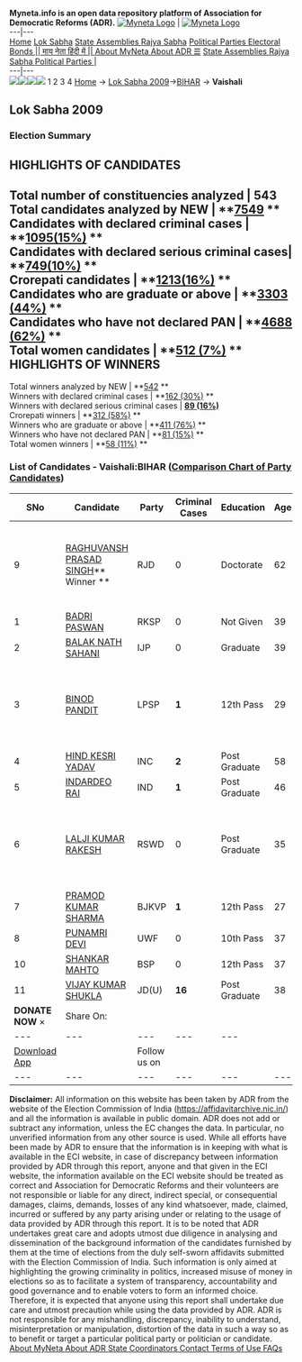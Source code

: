 **Myneta.info is an open data repository platform of Association for Democratic Reforms (ADR).**
[![Myneta Logo](https://www.myneta.info/lib/img/myneta-logo.png)](https://www.myneta.info/) | [![Myneta Logo](https://www.myneta.info/lib/img/adr-logo.png)](https://adrindia.org)  
---|---  
[Home](https://www.myneta.info/) [Lok Sabha](https://www.myneta.info/#ls "Lok Sabha") [ State Assemblies ](https://www.myneta.info/#sa "State Assemblies") [Rajya Sabha](https://www.myneta.info/#rs "Rajya Sabha") [Political Parties ](https://www.myneta.info/party "Political Parties") [ Electoral Bonds ](https://www.myneta.info/electoral_bonds "Electoral Bonds") [ || माय नेता हिंदी में || ](https://translate.google.co.in/translate?prev=hp&hl=en&js=y&u=www.myneta.info&sl=en&tl=hi&history_state0=) [ About MyNeta ](https://adrindia.org/content/about-myneta) [ About ADR ](https://adrindia.org/about-adr/who-we-are) [☰](javascript:void\(0\))
[ State Assemblies ](https://www.myneta.info/#sa "State Assemblies") [ Rajya Sabha ](https://www.myneta.info/#rs "Rajya Sabha") [ Political Parties ](https://www.myneta.info/party "Political Parties")
|   
---|---  
![](https://www.myneta.info/lib/img/banner/banner-1.png)![](https://www.myneta.info/lib/img/banner/banner-2.png)![](https://www.myneta.info/lib/img/banner/banner-3.png)![](https://www.myneta.info/lib/img/banner/banner-4.png)
1  2  3  4 
[Home](https://www.myneta.info/) → [Lok Sabha 2009](https://www.myneta.info/ls2009/)→[BIHAR](https://www.myneta.info/ls2009/index.php?action=show_constituencies&state_id=4) → **Vaishali**
### 
## Lok Sabha 2009
###  Election Summary 
HIGHLIGHTS OF CANDIDATES  
---  
Total number of constituencies analyzed |  543   
Total candidates analyzed by NEW | **[7549](https://www.myneta.info/ls2009/index.php?action=summary&subAction=candidates_analyzed&sort=candidate#summary) **  
Candidates with declared criminal cases | **[1095(15%)](https://www.myneta.info/ls2009/index.php?action=summary&subAction=crime&sort=candidate#summary) **  
Candidates with declared serious criminal cases| **[749(10%)](https://www.myneta.info/ls2009/index.php?action=summary&subAction=serious_crime&sort=candidate#summary) **  
Crorepati candidates | **[1213(16%)](https://www.myneta.info/ls2009/index.php?action=summary&subAction=crorepati&sort=candidate#summary) **  
Candidates who are graduate or above | **[3303 (44%)](https://www.myneta.info/ls2009/index.php?action=summary&subAction=education&sort=candidate#summary) **  
Candidates who have not declared PAN | **[4688 (62%)](https://www.myneta.info/ls2009/index.php?action=summary&subAction=without_pan&sort=candidate#summary) **  
Total women candidates | **[512 (7%)](https://www.myneta.info/ls2009/index.php?action=summary&subAction=women_candidate&sort=candidate#summary) **  
HIGHLIGHTS OF WINNERS  
---  
Total winners analyzed by NEW | **[542](https://www.myneta.info/ls2009/index.php?action=summary&subAction=winner_analyzed&sort=candidate#summary) **  
Winners with declared criminal cases | **[162 (30%)](https://www.myneta.info/ls2009/index.php?action=summary&subAction=winner_crime&sort=candidate#summary) **  
Winners with declared serious criminal cases | **[89 (16%)](https://www.myneta.info/ls2009/index.php?action=summary&subAction=winner_serious_crime&sort=candidate#summary)**  
Crorepati winners | **[312 (58%)](https://www.myneta.info/ls2009/index.php?action=summary&subAction=winner_crorepati&sort=candidate#summary) **  
Winners who are graduate or above | **[411 (76%)](https://www.myneta.info/ls2009/index.php?action=summary&subAction=winner_education&sort=candidate#summary) **  
Winners who have not declared PAN | **[81 (15%)](https://www.myneta.info/ls2009/index.php?action=summary&subAction=winner_without_pan&sort=candidate#summary) **  
Total women winners | **[58 (11%)](https://www.myneta.info/ls2009/index.php?action=summary&subAction=winner_women&sort=candidate#summary) **  
### List of Candidates - Vaishali:BIHAR ([Comparison Chart of Party Candidates](https://www.myneta.info/ls2009/comparisonchart.php?constituency_id=182))
SNo | Candidate| Party| Criminal Cases| Education| Age| Total Assets| Liabilities  
---|---|---|---|---|---|---|---  
9  | [RAGHUVANSH PRASAD SINGH](https://www.myneta.info/ls2009/candidate.php?candidate_id=3148)** Winner ** | RJD | 0 | Doctorate| 62 | ![](https://myneta.info/image_v2.php?myneta_folder=ls2009&candidate_id=3148&col=ta) | ![](https://myneta.info/image_v2.php?myneta_folder=ls2009&candidate_id=3148&col=lia)  
1  | [BADRI PASWAN](https://www.myneta.info/ls2009/candidate.php?candidate_id=3154) | RKSP | 0 | Not Given| 39 | Rs 35,000 ~ 35 Thou+ | Rs 0 ~   
2  | [BALAK NATH SAHANI](https://www.myneta.info/ls2009/candidate.php?candidate_id=3155) | IJP | 0 | Graduate| 39 | Rs 7,09,700 ~ 7 Lacs+ | Rs 12,21,265 ~ 12 Lacs+  
3  | [BINOD PANDIT](https://www.myneta.info/ls2009/candidate.php?candidate_id=3157) | LPSP | **1** | 12th Pass| 29 | ![](https://myneta.info/image_v2.php?myneta_folder=ls2009&candidate_id=3157&col=ta) | ![](https://myneta.info/image_v2.php?myneta_folder=ls2009&candidate_id=3157&col=lia)  
4  | [HIND KESRI YADAV](https://www.myneta.info/ls2009/candidate.php?candidate_id=3151) | INC | **2** | Post Graduate| 58 | Rs 1,26,83,383 ~ 1 Crore+ | Rs 0 ~   
5  | [INDARDEO RAI](https://www.myneta.info/ls2009/candidate.php?candidate_id=3158) | IND | **1** | Post Graduate| 46 | Rs 10,000 ~ 10 Thou+ | Rs 39,700 ~ 39 Thou+  
6  | [LALJI KUMAR RAKESH](https://www.myneta.info/ls2009/candidate.php?candidate_id=3156) | RSWD | 0 | Post Graduate| 35 | ![](https://myneta.info/image_v2.php?myneta_folder=ls2009&candidate_id=3156&col=ta) | ![](https://myneta.info/image_v2.php?myneta_folder=ls2009&candidate_id=3156&col=lia)  
7  | [PRAMOD KUMAR SHARMA](https://www.myneta.info/ls2009/candidate.php?candidate_id=3153) | BJKVP | **1** | 12th Pass| 27 | Rs 50,000 ~ 50 Thou+ | Rs 0 ~   
8  | [PUNAMRI DEVI](https://www.myneta.info/ls2009/candidate.php?candidate_id=3152) | UWF | 0 | 10th Pass| 37 | Rs 66,000 ~ 66 Thou+ | Rs 0 ~   
10  | [SHANKAR MAHTO](https://www.myneta.info/ls2009/candidate.php?candidate_id=3150) | BSP | 0 | 12th Pass| 37 | Rs 4,87,000 ~ 4 Lacs+ | Rs 19,766 ~ 19 Thou+  
11  | [VIJAY KUMAR SHUKLA](https://www.myneta.info/ls2009/candidate.php?candidate_id=3149) | JD(U) | **16** | Post Graduate| 38 | Rs 3,08,04,082 ~ 3 Crore+ | Rs 2,18,123 ~ 2 Lacs+  
|  **DONATE NOW** × |  Share On:  | [](https://api.whatsapp.com/send?text=https%3A%2F%2Fmyneta.info%2Fpunjab2022%2Findex.php%3Faction%3Dshow_constituencies%26state_id%3D19) | [](https://www.facebook.com/sharer/sharer.php?u=https%3A%2F%2Fmyneta.info%2Fpunjab2022%2Findex.php%3Faction%3Dshow_constituencies%26state_id%3D19) | [](https://twitter.com/share?url=https%3A%2F%2Fmyneta.info%2Fpunjab2022%2Findex.php%3Faction%3Dshow_constituencies%26state_id%3D19)  
---|---|---|---|---  
| [ Download App ](https://play.google.com/store/apps/details?id=com.webrosoft.myneta1&pcampaignid=pcampaignidMKT-Other-global-all-co-prtnr-py-PartBadge-Mar2515-1) | [](https://play.google.com/store/apps/details?id=com.webrosoft.myneta1&pcampaignid=pcampaignidMKT-Other-global-all-co-prtnr-py-PartBadge-Mar2515-1) |  Follow us on  | [](https://www.facebook.com/adrindia.org/) | [](https://twitter.com/adrspeaks) | [](https://groups.google.com/g/national-election-watch?hl=en&pli=1) | [](https://www.instagram.com/adrspeaks/) | [](https://www.youtube.com/user/adrspeaks) | [](https://sharechat.com/profile/adrspeaks)  
---|---|---|---|---|---|---|---|---  
**Disclaimer:** All information on this website has been taken by ADR from the website of the Election Commission of India (https://affidavitarchive.nic.in/) and all the information is available in public domain. ADR does not add or subtract any information, unless the EC changes the data. In particular, no unverified information from any other source is used. While all efforts have been made by ADR to ensure that the information is in keeping with what is available in the ECI website, in case of discrepancy between information provided by ADR through this report, anyone and that given in the ECI website, the information available on the ECI website should be treated as correct and Association for Democratic Reforms and their volunteers are not responsible or liable for any direct, indirect special, or consequential damages, claims, demands, losses of any kind whatsoever, made, claimed, incurred or suffered by any party arising under or relating to the usage of data provided by ADR through this report. It is to be noted that ADR undertakes great care and adopts utmost due diligence in analysing and dissemination of the background information of the candidates furnished by them at the time of elections from the duly self-sworn affidavits submitted with the Election Commission of India. Such information is only aimed at highlighting the growing criminality in politics, increased misuse of money in elections so as to facilitate a system of transparency, accountability and good governance and to enable voters to form an informed choice. Therefore, it is expected that anyone using this report shall undertake due care and utmost precaution while using the data provided by ADR. ADR is not responsible for any mishandling, discrepancy, inability to understand, misinterpretation or manipulation, distortion of the data in such a way so as to benefit or target a particular political party or politician or candidate. 
[ About MyNeta ](https://adrindia.org/content/about-myneta) [ About ADR ](https://adrindia.org/about-adr/who-we-are) [ State Coordinators ](https://adrindia.org/about-adr/state-coordinators) [ Contact ](https://adrindia.org/contact-us) [ Terms of Use ](https://adrindia.org/content/adr-terms-use) [ FAQs ](https://adrindia.org/content/faqs)
